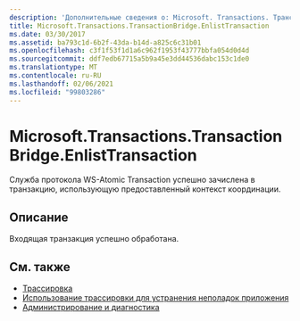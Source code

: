 ```yaml
---
description: 'Дополнительные сведения о: Microsoft. Transactions. Трансактионбридже. Енлисттрансактион'
title: Microsoft.Transactions.TransactionBridge.EnlistTransaction
ms.date: 03/30/2017
ms.assetid: ba793c1d-6b2f-43da-b14d-a825c6c31b01
ms.openlocfilehash: c3f1f53f1d1a6c962f1953f43777bbfa054d0d4d
ms.sourcegitcommit: ddf7edb67715a5b9a45e3dd44536dabc153c1de0
ms.translationtype: MT
ms.contentlocale: ru-RU
ms.lasthandoff: 02/06/2021
ms.locfileid: "99803286"
---
```

# <a name="microsofttransactionstransactionbridgeenlisttransaction"></a>Microsoft.Transactions.TransactionBridge.EnlistTransaction

Служба протокола WS-Atomic Transaction успешно зачислена в транзакцию, использующую предоставленный контекст координации.  
  
## <a name="description"></a>Описание  

 Входящая транзакция успешно обработана.  
  
## <a name="see-also"></a>См. также

- [Трассировка](index.md)
- [Использование трассировки для устранения неполадок приложения](using-tracing-to-troubleshoot-your-application.md)
- [Администрирование и диагностика](../index.md)

